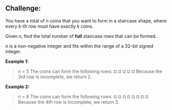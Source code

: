 ## Challenge:

You have a total of _n_ coins that you want to form in a staircase shape, where every _k_-th row must have exactly _k_ coins.

Given n, find the total number of **full** staircase rows that can be formed.

_n_ is a non-negative integer and fits within the range of a 32-bit signed integer.

**Example 1:**

> n = 5
> The coins can form the following rows:
> ¤
> ¤ ¤
> ¤ ¤
> Because the 3rd row is incomplete, we return 2.

**Example 2:**

> n = 8
> The coins can form the following rows:
> ¤
> ¤ ¤
> ¤ ¤ ¤
> ¤ ¤
> Because the 4th row is incomplete, we return 3.
